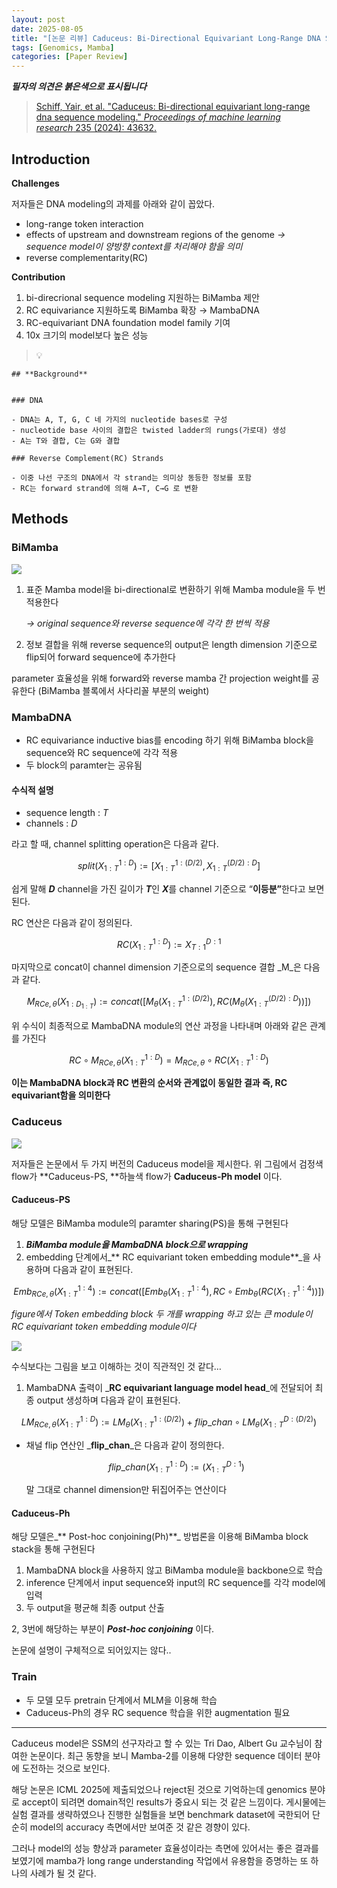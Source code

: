 ```yaml
---
layout: post
date: 2025-08-05
title: "[논문 리뷰] Caduceus: Bi-Directional Equivariant Long-Range DNA Sequence Modeling"
tags: [Genomics, Mamba]
categories: [Paper Review]
---
```


<span class="notion-red">_**필자의 의견은 붉은색으로 표시됩니다**_</span>


> [Schiff, Yair, et al. "Caduceus: Bi-directional equivariant long-range dna sequence modeling." ](https://pmc.ncbi.nlm.nih.gov/articles/PMC12189541/)[_Proceedings of machine learning research_](https://pmc.ncbi.nlm.nih.gov/articles/PMC12189541/)[ 235 (2024): 43632.](https://pmc.ncbi.nlm.nih.gov/articles/PMC12189541/)



## Introduction


**Challenges**


저자들은 DNA modeling의 과제를 아래와 같이 꼽았다.

- long-range token interaction
- effects of upstream and downstream regions of the genome 
_→ sequence model이 양방향 context를 처리해야 함을 의미_
- reverse complementarity(RC)

**Contribution**

1. bi-direcrional sequence modeling 지원하는 BiMamba 제안
1. RC equivariance 지원하도록 BiMamba 확장 → MambaDNA
1. RC-equivariant DNA foundation model family 기여
1. 10x 크기의 model보다 높은 성능

> 💡 


	## **Background**


	### DNA

	- DNA는 A, T, G, C 네 가지의 nucleotide bases로 구성
	- nucleotide base 사이의 결합은 twisted ladder의 rungs(가로대) 생성
	- A는 T와 결합, C는 G와 결합

	### Reverse Complement(RC) Strands

	- 이중 나선 구조의 DNA에서 각 strand는 의미상 동등한 정보를 포함
	- RC는 forward strand에 의해 A→T, C→G 로 변환


## Methods



### BiMamba


![](https://prod-files-secure.s3.us-west-2.amazonaws.com/542b861c-36a8-4051-84e5-8804b6728dba/2c247d59-7815-4980-99f0-8f0d21f445a7/image.png?X-Amz-Algorithm=AWS4-HMAC-SHA256&X-Amz-Content-Sha256=UNSIGNED-PAYLOAD&X-Amz-Credential=ASIAZI2LB466UJKUHOGH%2F20250808%2Fus-west-2%2Fs3%2Faws4_request&X-Amz-Date=20250808T085159Z&X-Amz-Expires=3600&X-Amz-Security-Token=IQoJb3JpZ2luX2VjEGgaCXVzLXdlc3QtMiJGMEQCICRfupd8w6BRafAkUKMpJs6kfI8pMp%2FEUGfYDKW3X3kNAiA0gp5e%2Fh3fqTz7GLGK97D62gJ02hy5Uv%2FOjIBbf79e2CqIBAih%2F%2F%2F%2F%2F%2F%2F%2F%2F%2F8BEAAaDDYzNzQyMzE4MzgwNSIM2uFYzLnaEpDUyMnHKtwDKUARZouWQ70ePLjiuvTBKz4g9FyhyqAdUucuvKqqHsQMR5LvyNp%2Fi3uYYFi0Gbo5T6BT6iOMhPO1ocWXTLLLZDRxnhUOSDiecl3u8f54S353XHVv02Yxrp0ZkLS1NvEackmuvK8py64%2F29o2lK74zOAf9ehsl48oneLy74CGVB%2BkabisfJiyBs3t28OVYyW6rkg570J8v211M1bEQyxxj6NhMn5ldR3LfqC9DD5KEPTaskNi6fAZbkUvVbpImis0sHqs7kvnJrJ6xolxoaZ0l7VvUShHtLp0JRPNLME7Jf7LFcownvZTtJ8fCnGR%2FPZ7yT%2Fhk7UjpLAzhkDJvcrca6Oqq62pQ56udI%2FF6o%2BrEX8RjiLRd9Z4JiCYlkwVg38R7X6GpDg6KgQncXSmkwI1cW1aczy%2BlQDQSq%2B%2BiJ54YJUMf3nYk3uzSh%2F9mptzF597QRIFhRWswNUJlN87dUjW6Uigh81fOkFNQVWYmoZKeDG5KaniFSvVI8wUtjNEBX4VWXRxOsrZGNHy08Nwq11yaj0gXSqmX2hxhMf%2Bjn7OqXJPjowRRGdjKrkmj0UbOxGHnWwvpMAKkv8xM3psNNzdGIvquGmpQ7H7UrpiyNDriepbUovg4tWCLsuacfIw9dHWxAY6pgGupsscBye9chA%2FsQzQ%2FQQZIieBCSNPHPrdDOJWYrziQ2c4t%2FdE4VGDf55lSp88r%2BcXOqswbxRadyGO4XAkX%2FSCF5A%2BswoRToTF3y6vQvV33gS12ge7BZNmoQCPqPiJSHhmNgn%2FZZUZzgMR8iNbd0RiYm%2F2SNfhqdVRYPnue%2F0GKM0dHlfO6f775TolboZWpRDPYOf6jlIegAAfn27lx6Dl%2BqmYjnEQ&X-Amz-Signature=3517ee17a2fd695b82ae40d9ad6e9e12e5473934822607f6769e7f3284f2d75e&X-Amz-SignedHeaders=host&x-amz-checksum-mode=ENABLED&x-id=GetObject)

1. 표준 Mamba model을 bi-directional로 변환하기 위해 Mamba module을 두 번 적용한다

	_→ original sequence와 reverse sequence에 각각 한 번씩 적용_

1. 정보 결합을 위해 reverse sequence의 output은 length dimension 기준으로 flip되어 forward sequence에 추가한다

parameter 효율성을 위해 forward와 reverse mamba 간 projection weight를 공유한다 (BiMamba 블록에서 사다리꼴 부분의 weight)



### MambaDNA

- RC equivariance inductive bias를 encoding 하기 위해 BiMamba block을 sequence와 RC sequence에 각각 적용
- 두 block의 paramter는 공유됨


#### 수식적 설명

- sequence length : _T_
- channels : _D_

라고 할 때,  channel splitting operation은 다음과 같다.


$$
split(X^{1:D}_{1:T}):=[X^{1:(D/2)}_{1:T},X^{(D/2):D}_{1:T}]
$$


<span class="notion-red">쉽게 말해 </span><span class="notion-red">_**D**_</span><span class="notion-red"> channel을 가진 길이가 </span><span class="notion-red">_**T**_</span><span class="notion-red">인 </span><span class="notion-red">_**X**_</span><span class="notion-red">를 channel 기준으로 “</span><span class="notion-red">**이등분”**</span><span class="notion-red">한다고 보면 된다.</span>


RC 연산은 다음과 같이 정의된다.


$$
RC(X^{1:D}_{1:T}):=X^{D:1}_{T:1}
$$


마지막으로 concat이 channel dimension 기준으로의 sequence 결합 _M_은 다음과 같다.


$$
M_{RCe,\theta}(X_{1:D_{1:T}}):=concat([M_{\theta}(X^{1:(D/2)}_{1:T}),RC(M_{\theta}(X^{(D/2):D}_{1:T}))])
$$


위 수식이 최종적으로 MambaDNA module의 연산 과정을 나타내며 아래와 같은 관계를 가진다


$$
RC\circ M_{RCe,\theta}(X^{1:D}_{1:T}) = M_{RCe,\theta} \circ RC(X^{1:D}_{1:T})
$$


**이는 MambaDNA block과 RC 변환의 순서와 관계없이 동일한 결과 즉, RC equivariant함을 의미한다**



### Caduceus


![](https://prod-files-secure.s3.us-west-2.amazonaws.com/542b861c-36a8-4051-84e5-8804b6728dba/f94a60d7-8145-473b-aef9-7c68d3ec604a/image.png?X-Amz-Algorithm=AWS4-HMAC-SHA256&X-Amz-Content-Sha256=UNSIGNED-PAYLOAD&X-Amz-Credential=ASIAZI2LB466UJKUHOGH%2F20250808%2Fus-west-2%2Fs3%2Faws4_request&X-Amz-Date=20250808T085159Z&X-Amz-Expires=3600&X-Amz-Security-Token=IQoJb3JpZ2luX2VjEGgaCXVzLXdlc3QtMiJGMEQCICRfupd8w6BRafAkUKMpJs6kfI8pMp%2FEUGfYDKW3X3kNAiA0gp5e%2Fh3fqTz7GLGK97D62gJ02hy5Uv%2FOjIBbf79e2CqIBAih%2F%2F%2F%2F%2F%2F%2F%2F%2F%2F8BEAAaDDYzNzQyMzE4MzgwNSIM2uFYzLnaEpDUyMnHKtwDKUARZouWQ70ePLjiuvTBKz4g9FyhyqAdUucuvKqqHsQMR5LvyNp%2Fi3uYYFi0Gbo5T6BT6iOMhPO1ocWXTLLLZDRxnhUOSDiecl3u8f54S353XHVv02Yxrp0ZkLS1NvEackmuvK8py64%2F29o2lK74zOAf9ehsl48oneLy74CGVB%2BkabisfJiyBs3t28OVYyW6rkg570J8v211M1bEQyxxj6NhMn5ldR3LfqC9DD5KEPTaskNi6fAZbkUvVbpImis0sHqs7kvnJrJ6xolxoaZ0l7VvUShHtLp0JRPNLME7Jf7LFcownvZTtJ8fCnGR%2FPZ7yT%2Fhk7UjpLAzhkDJvcrca6Oqq62pQ56udI%2FF6o%2BrEX8RjiLRd9Z4JiCYlkwVg38R7X6GpDg6KgQncXSmkwI1cW1aczy%2BlQDQSq%2B%2BiJ54YJUMf3nYk3uzSh%2F9mptzF597QRIFhRWswNUJlN87dUjW6Uigh81fOkFNQVWYmoZKeDG5KaniFSvVI8wUtjNEBX4VWXRxOsrZGNHy08Nwq11yaj0gXSqmX2hxhMf%2Bjn7OqXJPjowRRGdjKrkmj0UbOxGHnWwvpMAKkv8xM3psNNzdGIvquGmpQ7H7UrpiyNDriepbUovg4tWCLsuacfIw9dHWxAY6pgGupsscBye9chA%2FsQzQ%2FQQZIieBCSNPHPrdDOJWYrziQ2c4t%2FdE4VGDf55lSp88r%2BcXOqswbxRadyGO4XAkX%2FSCF5A%2BswoRToTF3y6vQvV33gS12ge7BZNmoQCPqPiJSHhmNgn%2FZZUZzgMR8iNbd0RiYm%2F2SNfhqdVRYPnue%2F0GKM0dHlfO6f775TolboZWpRDPYOf6jlIegAAfn27lx6Dl%2BqmYjnEQ&X-Amz-Signature=3d9f312a50a0af4aef408702dba942cf6d79b5304729e608013707e544702f13&X-Amz-SignedHeaders=host&x-amz-checksum-mode=ENABLED&x-id=GetObject)


저자들은 논문에서 두 가지 버전의 Caduceus model을 제시한다. 위 그림에서 검정색 flow가 **Caduceus-PS, **하늘색 flow가 **Caduceus-Ph model** 이다.



#### Caduceus-PS


해당 모델은 BiMamba module의 paramter sharing(PS)을 통해 구현된다

1. _**BiMamba module을 MambaDNA block으로 wrapping**_
1. embedding 단계에서_** RC equivariant token embedding module**_을 사용하며 다음과 같이 표현된다.

$$
Emb_{RCe,\theta}(X^{1:4}_{1:T}):=concat([Emb_{\theta}(X^{1:4}_{1:T}),RC \circ Emb_{\theta}(RC(X^{1:4}_{1:T}))])
$$


_figure에서 Token embedding block 두 개를 wrapping 하고 있는 큰 module이 RC equivariant token embedding module이다_


![](https://prod-files-secure.s3.us-west-2.amazonaws.com/542b861c-36a8-4051-84e5-8804b6728dba/b175e4da-71eb-4e91-8c23-a06dabe673c9/image.png?X-Amz-Algorithm=AWS4-HMAC-SHA256&X-Amz-Content-Sha256=UNSIGNED-PAYLOAD&X-Amz-Credential=ASIAZI2LB466UJKUHOGH%2F20250808%2Fus-west-2%2Fs3%2Faws4_request&X-Amz-Date=20250808T085159Z&X-Amz-Expires=3600&X-Amz-Security-Token=IQoJb3JpZ2luX2VjEGgaCXVzLXdlc3QtMiJGMEQCICRfupd8w6BRafAkUKMpJs6kfI8pMp%2FEUGfYDKW3X3kNAiA0gp5e%2Fh3fqTz7GLGK97D62gJ02hy5Uv%2FOjIBbf79e2CqIBAih%2F%2F%2F%2F%2F%2F%2F%2F%2F%2F8BEAAaDDYzNzQyMzE4MzgwNSIM2uFYzLnaEpDUyMnHKtwDKUARZouWQ70ePLjiuvTBKz4g9FyhyqAdUucuvKqqHsQMR5LvyNp%2Fi3uYYFi0Gbo5T6BT6iOMhPO1ocWXTLLLZDRxnhUOSDiecl3u8f54S353XHVv02Yxrp0ZkLS1NvEackmuvK8py64%2F29o2lK74zOAf9ehsl48oneLy74CGVB%2BkabisfJiyBs3t28OVYyW6rkg570J8v211M1bEQyxxj6NhMn5ldR3LfqC9DD5KEPTaskNi6fAZbkUvVbpImis0sHqs7kvnJrJ6xolxoaZ0l7VvUShHtLp0JRPNLME7Jf7LFcownvZTtJ8fCnGR%2FPZ7yT%2Fhk7UjpLAzhkDJvcrca6Oqq62pQ56udI%2FF6o%2BrEX8RjiLRd9Z4JiCYlkwVg38R7X6GpDg6KgQncXSmkwI1cW1aczy%2BlQDQSq%2B%2BiJ54YJUMf3nYk3uzSh%2F9mptzF597QRIFhRWswNUJlN87dUjW6Uigh81fOkFNQVWYmoZKeDG5KaniFSvVI8wUtjNEBX4VWXRxOsrZGNHy08Nwq11yaj0gXSqmX2hxhMf%2Bjn7OqXJPjowRRGdjKrkmj0UbOxGHnWwvpMAKkv8xM3psNNzdGIvquGmpQ7H7UrpiyNDriepbUovg4tWCLsuacfIw9dHWxAY6pgGupsscBye9chA%2FsQzQ%2FQQZIieBCSNPHPrdDOJWYrziQ2c4t%2FdE4VGDf55lSp88r%2BcXOqswbxRadyGO4XAkX%2FSCF5A%2BswoRToTF3y6vQvV33gS12ge7BZNmoQCPqPiJSHhmNgn%2FZZUZzgMR8iNbd0RiYm%2F2SNfhqdVRYPnue%2F0GKM0dHlfO6f775TolboZWpRDPYOf6jlIegAAfn27lx6Dl%2BqmYjnEQ&X-Amz-Signature=f35a34c1fe2d51c4159fa196ad72953e4e60646ef8322135b6f0e0bf09223bd4&X-Amz-SignedHeaders=host&x-amz-checksum-mode=ENABLED&x-id=GetObject)


<span class="notion-red">수식보다는 그림을 보고 이해하는 것이 직관적인 것 같다…</span>

1. MambaDNA 출력이 _**RC equivariant language model head**_에 전달되어 최종 output 생성하며 다음과 같이 표현된다.

$$
LM_{RCe,\theta}(X^{1:D}_{1:T}):= LM_{\theta}(X^{1:(D/2)}_{1:T})+flip\_chan\circ LM_{\theta}(X^{D:(D/2)}_{1:T})
$$

- 채널 flip 연산인 _**flip\_chan**_은 다음과 같이 정의한다.

	$$
	flip\_chan(X^{1:D}_{1:T}):=(X^{D:1}_{1:T})
	$$


	말 그대로 channel dimension만 뒤집어주는 연산이다



#### Caduceus-Ph


해당 모델은_** Post-hoc conjoining(Ph)**_ 방법론을 이용해 BiMamba block stack을 통해 구현된다

1. MambaDNA block을 사용하지 않고 BiMamba module을 backbone으로 학습
1. inference 단계에서 input sequence와 input의 RC sequence를 각각 model에 입력
1. 두 output을 평균해 최종 output 산출

2, 3번에 해당하는 부분이 _**Post-hoc conjoining**_ 이다.


<span class="notion-red">논문에 설명이 구체적으로 되어있지는 않다..</span>



### Train

- 두 모델 모두 pretrain 단계에서 MLM을 이용해 학습
- Caduceus-Ph의 경우 RC sequence 학습을 위한 augmentation 필요

---


<span class="notion-red">Caduceus model은 SSM의 선구자라고 할 수 있는 Tri Dao, Albert Gu 교수님이 참여한 논문이다. 최근 동향을 보니 Mamba-2를 이용해 다양한 sequence 데이터 분야에 도전하는 것으로 보인다.</span>


<span class="notion-red">해당 논문은 ICML 2025에 제출되었으나 reject된 것으로 기억하는데 genomics 분야로 accept이 되려면 domain적인 results가 중요시 되는 것 같은 느낌이다. 게시물에는 실험 결과를 생략하였으나 진행한 실험들을 보면 benchmark dataset에 국한되어 단순히 model의 accuracy 측면에서만 보여준 것 같은 경향이 있다.</span>


<span class="notion-red">그러나 model의 성능 향상과 parameter 효율성이라는 측면에 있어서는 좋은 결과를 보였기에 mamba가 long range understanding 작업에서 유용함을 증명하는 또 하나의 사례가 될 것 같다.</span>

